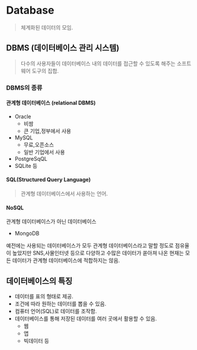 # Database
> 체계화된 데이터의 모임.

## DBMS (데이터베이스 관리 시스템)
> 다수의 사용자들이 데이터베이스 내의 데이터를 접근할 수 있도록 해주는 소프트웨어 도구의 집합.

### DBMS의 종류
#### 관계형 데이터베이스 (relational DBMS)
- Oracle
    - 비쌈
    - 큰 기업,정부에서 사용
- MySQL
    - 무료,오픈소스
    - 일반 기업에서 사용
- PostgreSqQL
- SQLite 
등

#### SQL(Structured Query Language)
> 관계형 데이터베이스에서 사용하는 언어.

#### NoSQL
관계형 데이터베이스가 아닌  데이터베이스
- MongoDB

예전에는 사용되는 데이터베이스가 모두 관계형 데이터베이스라고 말할 정도로 점유율이 높았지만 SNS,사물인터넷 등으로 다양하고 수많은 데이터가 쏟아져 나온 현재는 모든 데이터가 관계형 데이터베이스에 적합하지는 않음.

## 데이터베이스의 특징
- 데이터를 표의 형태로 제공.
- 조건에 따라 원하는 데이터를 뽑을 수 있음.
- 컴퓨터 언어(SQL)로 데이터를 조작함.
- 데이터베이스를 통해 저장된 데이터를 여러 곳에서 활용할 수 있음.
    - 웹
    - 앱
    - 빅데이터 등

